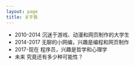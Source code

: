 ```yaml
---
layout: page
title: 关于我
---
```

- 2010-2014  沉迷于游戏、动漫和网页制作的大学生
- 2014-2017  无聊的小网编，兴趣是编程和网页制作
- 2017-现在 程序员，兴趣是哲学和心理学
- 未来 究竟还有多少种可能性？
